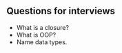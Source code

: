 <!DOCTYPE html>
<html>
<body>

<h2>Questions for interviews</h2>

<ul style="list-style-type:disc">
  <li>What is a closure?</li>
  <li>What is OOP?</li>
  <li>Name data types.</li>
</ul>  

</body>
</html>
